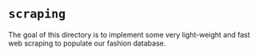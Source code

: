 # `scraping`

The goal of this directory is to implement some very light-weight and fast web scraping to populate our fashion database.
